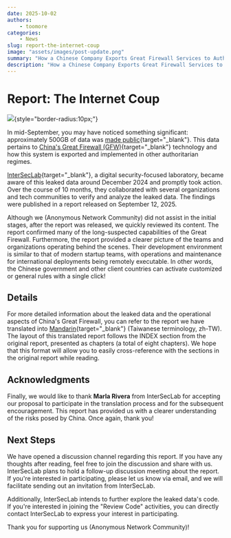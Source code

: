 ```yaml
---
date: 2025-10-02
authors:
    - toomore
categories:
    - News
slug: report-the-internet-coup
image: "assets/images/post-update.png"
summary: "How a Chinese Company Exports Great Firewall Services to Authoritarian Regimes "
description: "How a Chinese Company Exports Great Firewall Services to Authoritarian Regimes "
---
```


# Report: The Internet Coup

![](https://assets.anoni.net/the-internet-coup/The-Internet-Coup-InterSecLab-2048x986.png){style="border-radius:10px;"}

In mid-September, you may have noticed something significant: approximately 500GB of data was [made public](https://gfw.report/blog/geedge_and_mesa_leak/en/){target="_blank"}. This data pertains to [China's Great Firewall (GFW)](https://en.wikipedia.org/wiki/Great_Firewall){target="_blank"} technology and how this system is exported and implemented in other authoritarian regimes.

[InterSecLab](https://interseclab.org/){target="_blank"}, a digital security-focused laboratory, became aware of this leaked data around December 2024 and promptly took action. Over the course of 10 months, they collaborated with several organizations and tech communities to verify and analyze the leaked data. The findings were published in a report released on September 12, 2025.

Although we (Anonymous Network Community) did not assist in the initial stages, after the report was released, we quickly reviewed its content. The report confirmed many of the long-suspected capabilities of the Great Firewall. Furthermore, the report provided a clearer picture of the teams and organizations operating behind the scenes. Their development environment is similar to that of modern startup teams, with operations and maintenance for international deployments being remotely executable. In other words, the Chinese government and other client countries can activate customized or general rules with a single click!

<!-- more -->

## Details

For more detailed information about the leaked data and the operational aspects of China's Great Firewall, you can refer to the report we have translated into [Mandarin](https://anoni.net/docs/report/interseclab-the-internet-coup/){target="_blank"} (Taiwanese terminology, zh-TW). The layout of this translated report follows the INDEX section from the original report, presented as chapters (a total of eight chapters). We hope that this format will allow you to easily cross-reference with the sections in the original report while reading.

## Acknowledgments

Finally, we would like to thank **Marla Rivera** from InterSecLab for accepting our proposal to participate in the translation process and for the subsequent encouragement. This report has provided us with a clearer understanding of the risks posed by China. Once again, thank you!

## Next Steps

We have opened a discussion channel regarding this report. If you have any thoughts after reading, feel free to join the discussion and share with us. InterSecLab plans to hold a follow-up discussion meeting about the report. If you're interested in participating, please let us know via email, and we will facilitate sending out an invitation from InterSecLab.

Additionally, InterSecLab intends to further explore the leaked data's code. If you're interested in joining the "Review Code" activities, you can directly contact InterSecLab to express your interest in participating.

Thank you for supporting us (Anonymous Network Community)!
